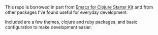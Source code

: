 This repo is borrowed in part from [Emacs for Clojure Starter Kit](https://github.com/flyingmachine/emacs-for-clojure) and from other packages I've found useful for everyday development.

Included are a few themes, clojure and ruby packages, and basic configuration to make development easier.
